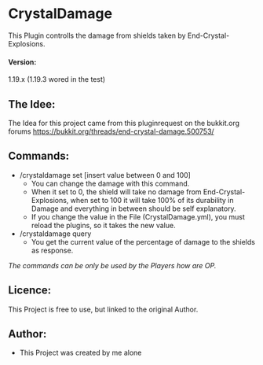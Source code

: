 # CrystalDamage
This Plugin controlls the damage from shields taken by End-Crystal-Explosions.

#### Version:
1.19.x (1.19.3 wored in the test)

## The Idee:
The Idea for this project came from this pluginrequest on the bukkit.org forums <https://bukkit.org/threads/end-crystal-damage.500753/>

## Commands:

* /crystaldamage set [insert value between 0 and 100]
  * You can change the damage with this command.
  * When it set to 0, the shield will take no damage from End-Crystal-Explosions, when set to 100 it will take 100% of its durability in Damage and everything in between should be self explanatory.
  * If you change the value in the File (CrystalDamage.yml), you must reload the plugins, so it takes the new value.
* /crystaldamage query
  * You get the current value of the percentage of damage to the shields as response.
  
*The commands can be only be used by the Players how are OP.*

## Licence:
This Project is free to use, but linked to the original Author.

## Author:
* This Project was created by me alone
